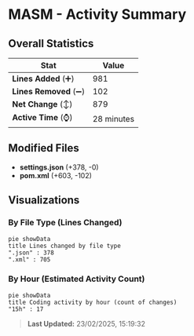 # MASM - Activity Summary 

## Overall Statistics

| Stat                   | Value                                                             |
| ---------------------- | ----------------------------------------------------------------- |
| **Lines Added** (➕)   | 981                                          |
| **Lines Removed** (➖) | 102                                        |
| **Net Change** (↕)    | 879                |
| **Active Time** (⌚)   | 28 minutes |


## Modified Files
- **settings.json** (+378, -0)
- **pom.xml** (+603, -102)

## Visualizations

### By File Type (Lines Changed)

```mermaid
pie showData
title Lines changed by file type
".json" : 378
".xml" : 705
```

### By Hour (Estimated Activity Count)

```mermaid
pie showData
title Coding activity by hour (count of changes)
"15h" : 17
```


> **Last Updated:** 23/02/2025, 15:19:32